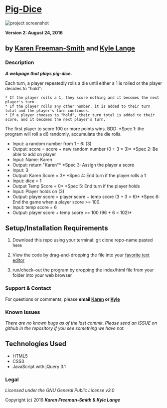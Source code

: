 # [Pig-Dice](http://kylelange.github.io/pig-dice)
![project screenshot](/img/screenshot.jpg)

__Version 2: August 24, 2016__
## by [Karen Freeman-Smith](http://karenfreemansmith.github.io) and [Kyle Lange](https://github.com/kylelange)

### Description
__*A webpage that plays pig-dice.*__

Each turn, a player repeatedly rolls a die until either a 1 is rolled or the player decides to "hold":

    * If the player rolls a 1, they score nothing and it becomes the next player's turn.
    * If the player rolls any other number, it is added to their turn total and the player's turn continues.
    * If a player chooses to "hold", their turn total is added to their score, and it becomes the next player's turn.

The first player to score 100 or more points wins.
BDD:
*Spec 1: the program will roll a d6 randomly, accumulate the die rolls.
  * Input: a random number from 1 - 6: (3)
  * Output: score = score + new random number (0 + 3 = 3)*
*Spec 2: Be able to add on player
  * Input: Name: Karen
  * Output: return "Karen"*
*Spec 3: Assign the player a score
  * Input: 3
  * Output: Karen Score = 3*
*Spec 4: End turn if the player rolls a 1
  * Input: dice = 1
  * Output Temp Score = 0*
*Spec 5: End turn if the player holds
  * Input: Player holds on (3)
  * Output: player score = player score + temp score (3 + 3 = 6)*
*Spec 6: End the game when a player score >= 100.
  * Input: temp score = 6
  * Output: player score + temp score >= 100 (96 + 6 = 102)*

  ## Setup/Installation Requirements

  1. Download this repo using your terminal: git clone repo-name pasted here

  2. View the code by drag-and-dropping the file into your [favorite text editor](https://atom.io)

  3. run/check-out the program by dropping the index/html file from your folder into your web browser


### Support & Contact
For questions or comments, please __email [Karen](karenfreemansmith@gmail.com) or [Kyle](baronsintrees@gmail.com)__

### Known Issues
_There are no known bugs as of the last commit. Please send an ISSUE on github in the repository if you see something we have not._

## Technologies Used

* HTML5
* CSS3
* JavaScript with jQuery 3.1

### Legal
*Licensed under the GNU General Public License v3.0*

Copyright (c) 2016 **_Karen Freeman-Smith_ & _Kyle Lange_**
